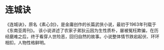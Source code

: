 # 连城诀
《连城诀》，原名《素心剑》，是金庸创作的长篇武侠小说，最初于1963年刊载于《东南亚周刊》。
该小说讲述了农家子弟狄云因为生性质朴，屡被冤枉欺骗，在历经磨难之后，终于看穿人世险恶，回归自然的故事。小说整体情节跌宕起伏、环环相扣，人物性格鲜明。